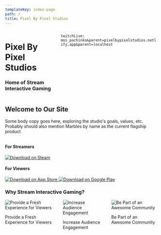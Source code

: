 ```yaml
---
templateKey: index-page
path: /
title: Pixel By Pixel Studios
---
```


<div class="columns masthead">

<div id="titles" class="column is-6">

<h1 class="is-size-1">
Pixel By Pixel Studios
</h1>

<h3 class="is-size-5">
Home of Stream Interactive Gaming
</h3>

</div>

<div id="stream" class="column is-6 full-width-image">

`twitchLive: mos_pachinko&parent=pixelbypixelstudios.netlify.app&parent=localhost`

</div>

</div>

<div class="content container">

<section class="mainPitch">

<h1 class="title">Welcome to Our Site</h1>

<p>Some body copy goes here, exploring the studio's goals, values, etc. Probably should also mention Marbles by name as the current flagship product</p>

</section>

<section class="downloads columns">

<div class="streamer column is-4">
<h4>For Streamers</h4>
<a href="https://store.steampowered.com/app/1170970/Marbles_on_Stream/" target="_blank" rel="noreferrer noopener">
<img src="/img/steam_download.webp" alt="Download on Steam" />
</a>
</div>

<div class="viewer column is-4">
<h4>For Viewers</h4>
<a href="https://apps.apple.com/de/app/marbles-on-stream-mobile/id1443250176" target="_blank" rel="noreferrer noopener">
<img src="/img/ios_download.webp" alt="Download on App Store" />
</a>
<a href="https://play.google.com/store/apps/details?id=com.pixelbypixel.mosmobile" target="_blank" rel="noreferrer noopener">
<img src="/img/google_play_download.webp" alt="Download on Google Play" />
</a>
</div>

</section>

<section class="sellingPoints">

<h3 class="has-text-weight-semibold is-size-2">Why Stream Interactive Gaming?</h3>

<div class="columns">

<div class="column is-4">
<img src="/img/home-main1.webp" alt="Provide a Fresh Experience for Viewers" />
<p>Provide a Fresh Experience for Viewers</p>
</div>

<div class="column is-4">
<img src="/img/home-main2.webp" alt="Increase Audience Engagement" />
<p>Increase Audience Engagement</p>
</div>

<div class="column is-4">
<img src="/img/home-main3.webp" alt="Be Part of an Awesome Community" />
<p>Be Part of an Awesome Community</p>
</div>

</div>

</section>

</div>

</StyledContent>